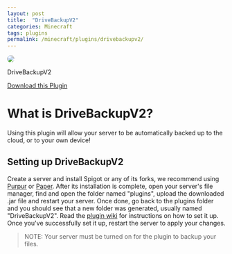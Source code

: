 ```yaml
---
layout: post
title:  "DriveBackupV2"
categories: Minecraft
tags: plugins
permalink: /minecraft/plugins/drivebackupv2/
---
```


<div class="install-plugin">
    <img style="border-radius: 7px;" src="https://media.forgecdn.net/avatars/272/319/637250850729446954.png">
    <p>DriveBackupV2</p>
    <a href="https://dev.bukkit.org/projects/drivebackupv2/">Download this Plugin</a>
</div>


# What is DriveBackupV2?
Using this plugin will allow your server to be automatically backed up to the cloud, or to your own device!

## Setting up DriveBackupV2

Create a server and install Spigot or any of its forks, we recommend using [Purpur](https://purpur.pl3x.net) or [Paper](https://papermc.io). After its installation is complete, open your server's file manager, find and open the folder named "plugins", upload the downloaded .jar file and restart your server. Once done, go back to the plugins folder and you should see that a new folder was generated, usually named "DriveBackupV2". Read the [plugin wiki](https://github.com/MaxMaeder/DriveBackupV2/wiki) for instructions on how to set it up. Once you've successfully set it up, restart the server to apply your changes.


> NOTE: Your server must be turned on for the plugin to backup your files.
